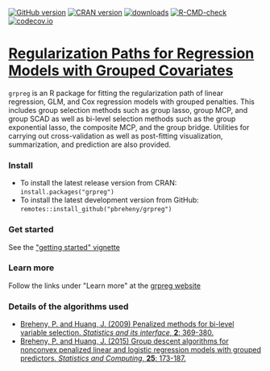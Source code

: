 <!-- badges: start -->
[![GitHub version](https://img.shields.io/endpoint?url=https://raw.githubusercontent.com/pbreheny/grpreg/master/.version.json&style=flat&logo=github)](https://github.com/pbreheny/grpreg)
[![CRAN version](https://img.shields.io/cran/v/grpreg?logo=R)](https://cran.r-project.org/package=grpreg)
[![downloads](https://cranlogs.r-pkg.org/badges/grpreg)](https://cran.r-project.org/package=grpreg)
[![R-CMD-check](https://github.com/pbreheny/grpreg/workflows/R-CMD-check/badge.svg)](https://github.com/pbreheny/grpreg/actions)
[![codecov.io](https://codecov.io/github/pbreheny/grpreg/coverage.svg?branch=master)](https://app.codecov.io/gh/pbreheny/grpreg)
<!-- badges: end -->

# [Regularization Paths for Regression Models with Grouped Covariates](https://pbreheny.github.io/grpreg/)

`grpreg` is an R package for fitting the regularization path of linear regression, GLM, and Cox regression models with grouped penalties.  This includes group selection methods such as group lasso, group MCP, and group SCAD as well as bi-level selection methods such as the group exponential lasso, the composite MCP, and the group bridge.  Utilities for carrying out cross-validation as well as post-fitting visualization, summarization, and prediction are also provided.

### Install

* To install the latest release version from CRAN: `install.packages("grpreg")`
* To install the latest development version from GitHub: `remotes::install_github("pbreheny/grpreg")`

### Get started

See the ["getting started" vignette](https://pbreheny.github.io/grpreg/articles/getting-started.html)

### Learn more

Follow the links under "Learn more" at the [grpreg website](https://pbreheny.github.io/grpreg/)

### Details of the algorithms used

* [Breheny, P. and Huang, J. (2009) Penalized methods for bi-level variable selection.  *Statistics and its interface*, **2**: 369-380.](https://myweb.uiowa.edu/pbreheny/pdf/Breheny2009.pdf)
* [Breheny, P. and Huang, J. (2015) Group descent algorithms for nonconvex penalized linear and logistic regression models with grouped predictors. *Statistics and Computing*, **25**: 173-187.](https://dx.doi.org/10.1007/s11222-013-9424-2)
